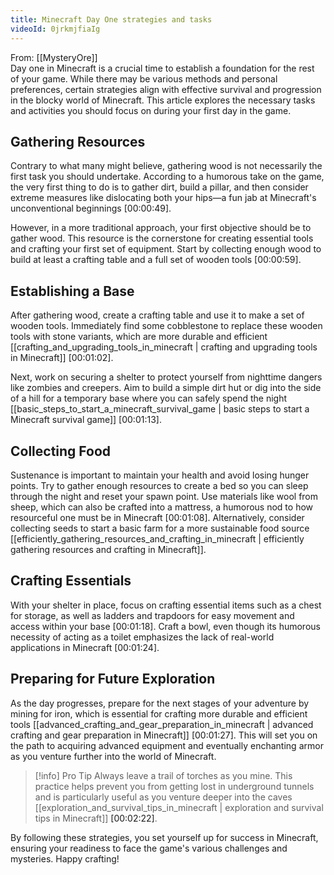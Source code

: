 ```yaml
---
title: Minecraft Day One strategies and tasks
videoId: 0jrkmjfiaIg
---
```


From: [[MysteryOre]] <br/> 
Day one in Minecraft is a crucial time to establish a foundation for the rest of your game. While there may be various methods and personal preferences, certain strategies align with effective survival and progression in the blocky world of Minecraft. This article explores the necessary tasks and activities you should focus on during your first day in the game.

## Gathering Resources

Contrary to what many might believe, gathering wood is not necessarily the first task you should undertake. According to a humorous take on the game, the very first thing to do is to gather dirt, build a pillar, and then consider extreme measures like dislocating both your hips—a fun jab at Minecraft's unconventional beginnings <a class="yt-timestamp" data-t="00:00:49">[00:00:49]</a>.

However, in a more traditional approach, your first objective should be to gather wood. This resource is the cornerstone for creating essential tools and crafting your first set of equipment. Start by collecting enough wood to build at least a crafting table and a full set of wooden tools <a class="yt-timestamp" data-t="00:00:59">[00:00:59]</a>.

## Establishing a Base

After gathering wood, create a crafting table and use it to make a set of wooden tools. Immediately find some cobblestone to replace these wooden tools with stone variants, which are more durable and efficient [[crafting_and_upgrading_tools_in_minecraft | crafting and upgrading tools in Minecraft]] <a class="yt-timestamp" data-t="00:01:02">[00:01:02]</a>.

Next, work on securing a shelter to protect yourself from nighttime dangers like zombies and creepers. Aim to build a simple dirt hut or dig into the side of a hill for a temporary base where you can safely spend the night [[basic_steps_to_start_a_minecraft_survival_game | basic steps to start a Minecraft survival game]] <a class="yt-timestamp" data-t="00:01:13">[00:01:13]</a>.

## Collecting Food

Sustenance is important to maintain your health and avoid losing hunger points. Try to gather enough resources to create a bed so you can sleep through the night and reset your spawn point. Use materials like wool from sheep, which can also be crafted into a mattress, a humorous nod to how resourceful one must be in Minecraft <a class="yt-timestamp" data-t="00:01:08">[00:01:08]</a>. Alternatively, consider collecting seeds to start a basic farm for a more sustainable food source [[efficiently_gathering_resources_and_crafting_in_minecraft | efficiently gathering resources and crafting in Minecraft]].

## Crafting Essentials

With your shelter in place, focus on crafting essential items such as a chest for storage, as well as ladders and trapdoors for easy movement and access within your base <a class="yt-timestamp" data-t="00:01:18">[00:01:18]</a>. Craft a bowl, even though its humorous necessity of acting as a toilet emphasizes the lack of real-world applications in Minecraft <a class="yt-timestamp" data-t="00:01:24">[00:01:24]</a>.

## Preparing for Future Exploration

As the day progresses, prepare for the next stages of your adventure by mining for iron, which is essential for crafting more durable and efficient tools [[advanced_crafting_and_gear_preparation_in_minecraft | advanced crafting and gear preparation in Minecraft]] <a class="yt-timestamp" data-t="00:01:27">[00:01:27]</a>. This will set you on the path to acquiring advanced equipment and eventually enchanting armor as you venture further into the world of Minecraft.

> [!info] Pro Tip
> Always leave a trail of torches as you mine. This practice helps prevent you from getting lost in underground tunnels and is particularly useful as you venture deeper into the caves [[exploration_and_survival_tips_in_minecraft | exploration and survival tips in Minecraft]] <a class="yt-timestamp" data-t="00:02:22">[00:02:22]</a>.

By following these strategies, you set yourself up for success in Minecraft, ensuring your readiness to face the game's various challenges and mysteries. Happy crafting!